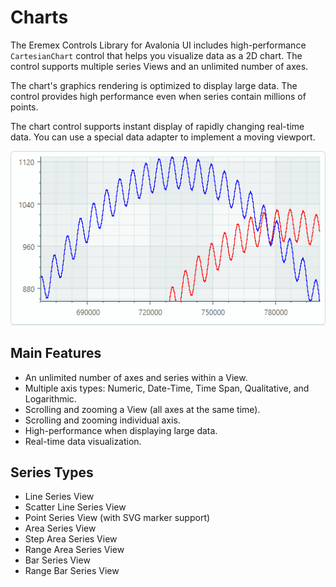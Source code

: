 # Charts

The Eremex Controls Library for Avalonia UI includes high-performance `CartesianChart` control that helps you visualize data as a 2D chart. The control supports multiple series Views and an unlimited number of axes. 

The chart's graphics rendering is optimized to display large data. The control provides high performance even when series contain millions of points.

The chart control supports instant display of rapidly changing real-time data. You can use a special data adapter to implement a moving viewport.

![cartesianchart](images/cartesianchart.png)

## Main Features

* An unlimited number of axes and series within a View.
* Multiple axis types: Numeric, Date-Time, Time Span, Qualitative, and Logarithmic.
* Scrolling and zooming a View (all axes at the same time).
* Scrolling and zooming individual axis.
* High-performance when displaying large data.
* Real-time data visualization.

## Series Types

* Line Series View
* Scatter Line Series View
* Point Series View (with SVG marker support)
* Area Series View
* Step Area Series View
* Range Area Series View
* Bar Series View
* Range Bar Series View 

